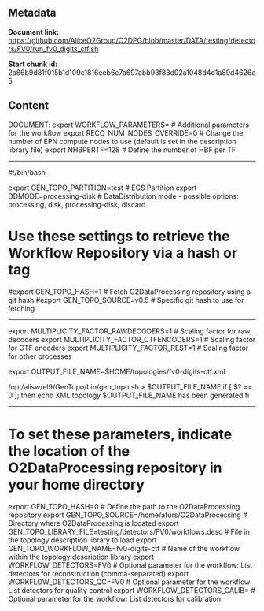 ## Metadata

**Document link:** https://github.com/AliceO2Group/O2DPG/blob/master/DATA/testing/detectors/FV0/run_fv0_digits_ctf.sh

**Start chunk id:** 2a86b9d81f015b1d109c1816eeb6c7a697abb93f83d92a1048d4d1a89d4626e5

## Content

DOCUMENT:
    export WORKFLOW_PARAMETERS=                                         # Additional parameters for the workflow
export RECO_NUM_NODES_OVERRIDE=0                                     # Change the number of EPN compute nodes to use (default is set in the description library file)
export NHBPERTF=128                                                  # Define the number of HBF per TF

---

#!/bin/bash

export GEN_TOPO_PARTITION=test                                         # ECS Partition
export DDMODE=processing-disk                                            # DataDistribution mode - possible options: processing, disk, processing-disk, discard

# Use these settings to retrieve the Workflow Repository via a hash or tag
#export GEN_TOPO_HASH=1                                                # Fetch O2DataProcessing repository using a git hash
#export GEN_TOPO_SOURCE=v0.5                                           # Specific git hash to use for fetching

---

export MULTIPLICITY_FACTOR_RAWDECODERS=1                             # Scaling factor for raw decoders
export MULTIPLICITY_FACTOR_CTFENCODERS=1                             # Scaling factor for CTF encoders
export MULTIPLICITY_FACTOR_REST=1                                    # Scaling factor for other processes

export OUTPUT_FILE_NAME=$HOME/topologies/fv0-digits-ctf.xml

/opt/alisw/el9/GenTopo/bin/gen_topo.sh > $OUTPUT_FILE_NAME
if [ $? == 0 ]; then
  echo XML topology $OUTPUT_FILE_NAME has been generated
fi

---

# To set these parameters, indicate the location of the O2DataProcessing repository in your home directory
export GEN_TOPO_HASH=0                                               # Define the path to the O2DataProcessing repository
export GEN_TOPO_SOURCE=/home/afurs/O2DataProcessing                  # Directory where O2DataProcessing is located
export GEN_TOPO_LIBRARY_FILE=testing/detectors/FV0/workflows.desc    # File in the topology description library to load
export GEN_TOPO_WORKFLOW_NAME=fv0-digits-ctf                # Name of the workflow within the topology description library
export WORKFLOW_DETECTORS=FV0                                        # Optional parameter for the workflow: List detectors for reconstruction (comma-separated)
export WORKFLOW_DETECTORS_QC=FV0                                     # Optional parameter for the workflow: List detectors for quality control
export WORKFLOW_DETECTORS_CALIB=                                     # Optional parameter for the workflow: List detectors for calibration